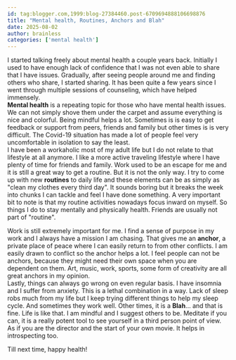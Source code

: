 ```yaml
---
id: tag:blogger.com,1999:blog-27384460.post-6709694888106698876
title: "Mental health, Routines, Anchors and Blah"
date: 2025-08-02
author: brainless
categories: ['mental health']
---
```


I started talking freely about mental health a couple years back. Initially I used to have enough lack of confidence that I was not even able to share that I have issues. Gradually, after seeing people around me and finding others who share, I started sharing. It has been quite a few years since I went through multiple sessions of counseling, which have helped immensely.  
**Mental health** is a repeating topic for those who have mental health issues. We can not simply shove them under the carpet and assume everything is nice and colorful. Being mindful helps a lot. Sometimes is is easy to get feedback or support from peers, friends and family but other times is is very difficult. The Covid-19 situation has made a lot of people feel very uncomfortable in isolation to say the least.  
I have been a workaholic most of my adult life but I do not relate to that lifestyle at all anymore. I like a more active traveling lifestyle where I have plenty of time for friends and family. Work used to be an escape for me and it is still a great way to get a routine. But it is not the only way. I try to come up with new **routines** to daily life and these elements can be as simply as "clean my clothes every third day". It sounds boring but it breaks the week into chunks I can tackle and feel I have done something. A very important bit to note is that my routine activities nowadays focus inward on myself. So things I do to stay mentally and physically health. Friends are usually not part of "routine".  
  
Work is still extremely important for me. I find a sense of purpose in my work and I always have a mission I am chasing. That gives me an **anchor**, a private place of peace where I can easily return to from other conflicts. I am easily drawn to conflict so the anchor helps a lot. I feel people can not be anchors, because they might need their own space when you are dependent on them. Art, music, work, sports, some form of creativity are all great anchors in my opinion.  
Lastly, things can always go wrong on even regular basis. I have insomnia and I suffer from anxiety. This is a lethal combination in a way. Lack of sleep robs much from my life but I keep trying different things to help my sleep cycle. And sometimes they work well. Other times, it is a **Blah**... and that is fine. Life is like that. I am mindful and I suggest others to be. Meditate if you can, it is a really potent tool to see yourself in a third person point of view. As if you are the director and the start of your own movie. It helps in introspecting too.  
  
Till next time, happy health!
